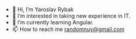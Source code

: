 - 👋 Hi, I’m Yaroslav Rybak
- 👀 I’m interested in taking new experience in IT.
- 🌱 I’m currently learning Angular.
- 📫 How to reach me randomnuy@gmail.com

<!---
slavafisher/slavafisher is a ✨ special ✨ repository because its `README.md` (this file) appears on your GitHub profile.
You can click the Preview link to take a look at your changes.
--->
